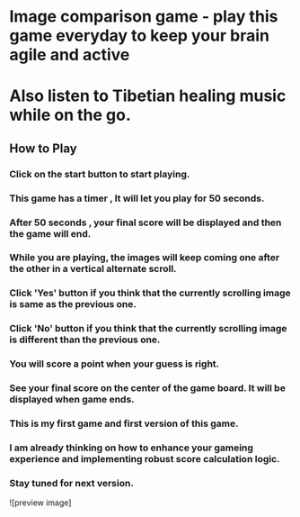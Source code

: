 # Image comparison game - play this game everyday to keep your brain agile and active
# Also listen to Tibetian healing music while on the go.


## How to Play 

### Click on the start button to start playing.

### This game has a timer , It will let you play for 50 seconds.

### After 50 seconds , your final score will be displayed and then the game will end.

### While you are playing, the images will keep coming one after the other in a vertical alternate scroll.

### Click 'Yes' button if you think that the currently scrolling image is same as the previous one.

### Click 'No' button if you think that the currently scrolling image is different than the previous one.

### You will score a point when your guess is right.

### See your final score on the center of the game board. It will be displayed when game ends.

### This is my first game and first version of this game.

### I am already thinking on how to enhance your gameing experience and implementing robust score calculation logic.

### Stay tuned for next version.

![preview image]